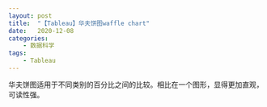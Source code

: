 ```yaml
---
layout: post
title:  "【Tableau】华夫饼图waffle chart"
date:   2020-12-08
categories:
    - 数据科学
tags:
    - Tableau
---
```


华夫饼图适用于不同类别的百分比之间的比较。相比在一个图形，显得更加直观，可读性强。  

